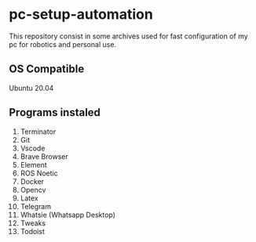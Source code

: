 # pc-setup-automation

This repository consist in some archives used for fast configuration of my pc for robotics and personal use.

## OS Compatible
Ubuntu 20.04

## Programs instaled
1. Terminator
2. Git
3. Vscode
4. Brave Browser
5. Element
6. ROS Noetic
7. Docker
8. Opencv
9. Latex
10. Telegram
11. Whatsie (Whatsapp Desktop)
12. Tweaks
13. Todoist
